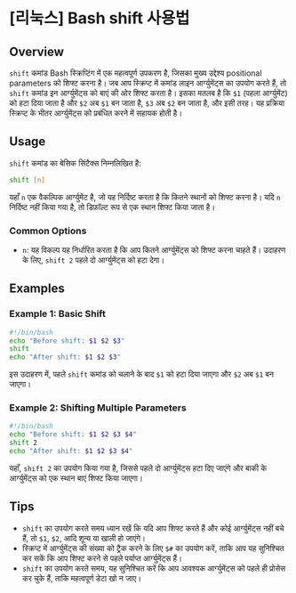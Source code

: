 # [리눅스] Bash shift 사용법

## Overview
`shift` कमांड Bash स्क्रिप्टिंग में एक महत्वपूर्ण उपकरण है, जिसका मुख्य उद्देश्य positional parameters को शिफ्ट करना है। जब आप स्क्रिप्ट में कमांड लाइन आर्ग्युमेंट्स का उपयोग करते हैं, तो `shift` कमांड इन आर्ग्युमेंट्स को बाएं की ओर शिफ्ट करता है। इसका मतलब है कि `$1` (पहला आर्ग्युमेंट) को हटा दिया जाता है और `$2` अब `$1` बन जाता है, `$3` अब `$2` बन जाता है, और इसी तरह। यह प्रक्रिया स्क्रिप्ट के भीतर आर्ग्युमेंट्स को प्रबंधित करने में सहायक होती है।

## Usage
`shift` कमांड का बेसिक सिंटैक्स निम्नलिखित है:

```bash
shift [n]
```

यहाँ `n` एक वैकल्पिक आर्ग्युमेंट है, जो यह निर्दिष्ट करता है कि कितने स्थानों को शिफ्ट करना है। यदि `n` निर्दिष्ट नहीं किया गया है, तो डिफ़ॉल्ट रूप से एक स्थान शिफ्ट किया जाता है।

### Common Options
- `n`: यह विकल्प यह निर्धारित करता है कि आप कितने आर्ग्युमेंट्स को शिफ्ट करना चाहते हैं। उदाहरण के लिए, `shift 2` पहले दो आर्ग्युमेंट्स को हटा देगा।

## Examples

### Example 1: Basic Shift
```bash
#!/bin/bash
echo "Before shift: $1 $2 $3"
shift
echo "After shift: $1 $2 $3"
```
इस उदाहरण में, पहले `shift` कमांड को चलाने के बाद `$1` को हटा दिया जाएगा और `$2` अब `$1` बन जाएगा।

### Example 2: Shifting Multiple Parameters
```bash
#!/bin/bash
echo "Before shift: $1 $2 $3 $4"
shift 2
echo "After shift: $1 $2 $3 $4"
```
यहाँ, `shift 2` का उपयोग किया गया है, जिससे पहले दो आर्ग्युमेंट्स हटा दिए जाएंगे और बाकी के आर्ग्युमेंट्स को एक स्थान बाएं शिफ्ट किया जाएगा।

## Tips
- `shift` का उपयोग करते समय ध्यान रखें कि यदि आप शिफ्ट करते हैं और कोई आर्ग्युमेंट्स नहीं बचे हैं, तो `$1`, `$2`, आदि शून्य या खाली हो जाएंगे।
- स्क्रिप्ट में आर्ग्युमेंट्स की संख्या को ट्रैक करने के लिए `$#` का उपयोग करें, ताकि आप यह सुनिश्चित कर सकें कि आप शिफ्ट करने से पहले पर्याप्त आर्ग्युमेंट्स हैं।
- `shift` का उपयोग करते समय, यह सुनिश्चित करें कि आप आवश्यक आर्ग्युमेंट्स को पहले ही प्रोसेस कर चुके हैं, ताकि महत्वपूर्ण डेटा खो न जाए।